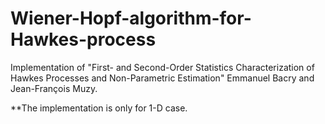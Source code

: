 # Wiener-Hopf-algorithm-for-Hawkes-process
Implementation of "First- and Second-Order Statistics Characterization of Hawkes Processes and Non-Parametric Estimation" Emmanuel Bacry and Jean-François Muzy.

**The implementation is only for 1-D case.
